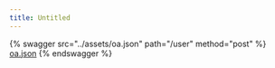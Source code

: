 ```yaml
---
title: Untitled
---
```


{% swagger src="../assets/oa.json" path="/user" method="post" %}
[oa.json](../assets/oa.json)
{% endswagger %}
